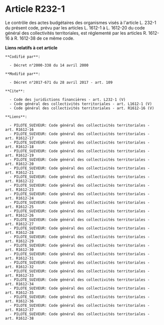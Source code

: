 # Article R232-1

Le contrôle des actes budgétaires des organismes visés à l'article L. 232-1 du présent code, prévu par les articles L. 1612-1
à L. 1612-20 du code général des collectivités territoriales, est réglementé par les articles R. 1612-16 à R. 1612-38 de ce
même code.

**Liens relatifs à cet article**

	**Codifié par**:

	  - Décret n°2000-338 du 14 avril 2000

	**Modifié par**:

	  - Décret n°2017-671 du 28 avril 2017 - art. 109

	**Cite**:

	  - Code des juridictions financières - art. L232-1 (V)
	  - Code général des collectivités territoriales - art. L1612-1 (V)
	  - Code général des collectivités territoriales - art. R1612-16 (V)

	**Liens**:

	  - PILOTE_SUIVEUR: Code général des collectivités territoriales - art. R1612-16
	  - PILOTE_SUIVEUR: Code général des collectivités territoriales - art. R1612-17
	  - PILOTE_SUIVEUR: Code général des collectivités territoriales - art. R1612-18
	  - PILOTE_SUIVEUR: Code général des collectivités territoriales - art. R1612-19
	  - PILOTE_SUIVEUR: Code général des collectivités territoriales - art. R1612-20
	  - PILOTE_SUIVEUR: Code général des collectivités territoriales - art. R1612-21
	  - PILOTE_SUIVEUR: Code général des collectivités territoriales - art. R1612-22
	  - PILOTE_SUIVEUR: Code général des collectivités territoriales - art. R1612-23
	  - PILOTE_SUIVEUR: Code général des collectivités territoriales - art. R1612-24
	  - PILOTE_SUIVEUR: Code général des collectivités territoriales - art. R1612-25
	  - PILOTE_SUIVEUR: Code général des collectivités territoriales - art. R1612-26
	  - PILOTE_SUIVEUR: Code général des collectivités territoriales - art. R1612-27
	  - PILOTE_SUIVEUR: Code général des collectivités territoriales - art. R1612-28
	  - PILOTE_SUIVEUR: Code général des collectivités territoriales - art. R1612-29
	  - PILOTE_SUIVEUR: Code général des collectivités territoriales - art. R1612-30
	  - PILOTE_SUIVEUR: Code général des collectivités territoriales - art. R1612-31
	  - PILOTE_SUIVEUR: Code général des collectivités territoriales - art. R1612-32
	  - PILOTE_SUIVEUR: Code général des collectivités territoriales - art. R1612-33
	  - PILOTE_SUIVEUR: Code général des collectivités territoriales - art. R1612-34
	  - PILOTE_SUIVEUR: Code général des collectivités territoriales - art. R1612-35
	  - PILOTE_SUIVEUR: Code général des collectivités territoriales - art. R1612-36
	  - PILOTE_SUIVEUR: Code général des collectivités territoriales - art. R1612-37
	  - PILOTE_SUIVEUR: Code général des collectivités territoriales - art. R1612-38
